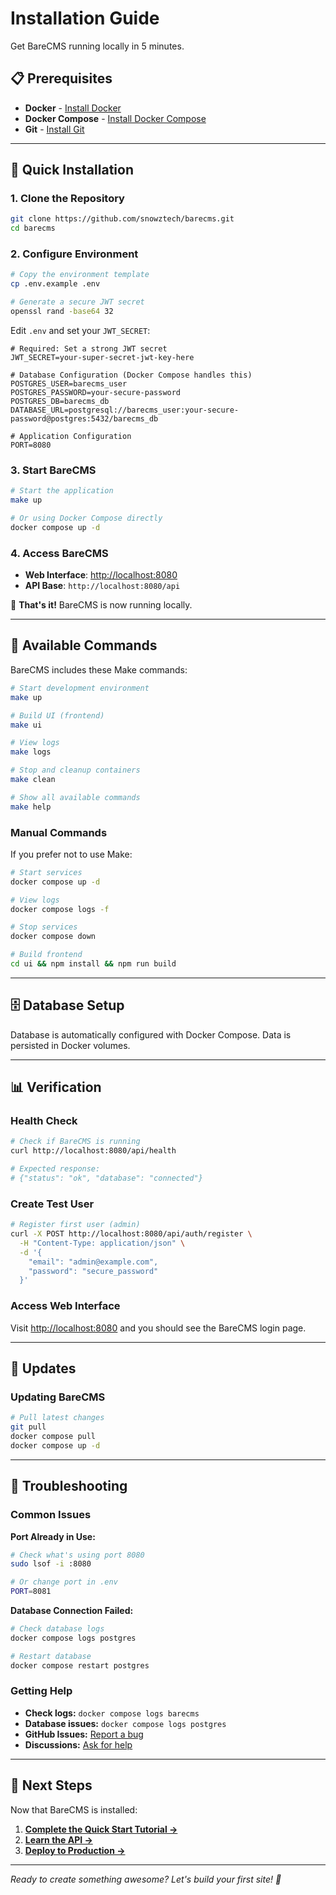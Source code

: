 # Installation Guide

Get BareCMS running locally in 5 minutes.

## 📋 Prerequisites

- **Docker** - [Install Docker](https://docs.docker.com/get-docker/)
- **Docker Compose** - [Install Docker Compose](https://docs.docker.com/compose/install/)
- **Git** - [Install Git](https://git-scm.com/book/en/v2/Getting-Started-Installing-Git)

---

## 🚀 Quick Installation

### 1. Clone the Repository

```bash
git clone https://github.com/snowztech/barecms.git
cd barecms
```

### 2. Configure Environment

```bash
# Copy the environment template
cp .env.example .env

# Generate a secure JWT secret
openssl rand -base64 32
```

Edit `.env` and set your `JWT_SECRET`:

```env
# Required: Set a strong JWT secret
JWT_SECRET=your-super-secret-jwt-key-here

# Database Configuration (Docker Compose handles this)
POSTGRES_USER=barecms_user
POSTGRES_PASSWORD=your-secure-password
POSTGRES_DB=barecms_db
DATABASE_URL=postgresql://barecms_user:your-secure-password@postgres:5432/barecms_db

# Application Configuration
PORT=8080
```

### 3. Start BareCMS

```bash
# Start the application
make up

# Or using Docker Compose directly
docker compose up -d
```

### 4. Access BareCMS

- **Web Interface**: [http://localhost:8080](http://localhost:8080)
- **API Base**: `http://localhost:8080/api`

🎉 **That's it!** BareCMS is now running locally.

---

## 🔧 Available Commands

BareCMS includes these Make commands:

```bash
# Start development environment
make up

# Build UI (frontend)
make ui

# View logs
make logs

# Stop and cleanup containers
make clean

# Show all available commands
make help
```

### Manual Commands

If you prefer not to use Make:

```bash
# Start services
docker compose up -d

# View logs
docker compose logs -f

# Stop services
docker compose down

# Build frontend
cd ui && npm install && npm run build
```

---

## 🗄️ Database Setup

Database is automatically configured with Docker Compose. Data is persisted in Docker volumes.

---

## 📊 Verification

### Health Check

```bash
# Check if BareCMS is running
curl http://localhost:8080/api/health

# Expected response:
# {"status": "ok", "database": "connected"}
```

### Create Test User

```bash
# Register first user (admin)
curl -X POST http://localhost:8080/api/auth/register \
  -H "Content-Type: application/json" \
  -d '{
    "email": "admin@example.com",
    "password": "secure_password"
  }'
```

### Access Web Interface

Visit [http://localhost:8080](http://localhost:8080) and you should see the BareCMS login page.

---

## 🔄 Updates

### Updating BareCMS

```bash
# Pull latest changes
git pull
docker compose pull
docker compose up -d
```

---

## 🐛 Troubleshooting

### Common Issues

**Port Already in Use:**

```bash
# Check what's using port 8080
sudo lsof -i :8080

# Or change port in .env
PORT=8081
```

**Database Connection Failed:**

```bash
# Check database logs
docker compose logs postgres

# Restart database
docker compose restart postgres
```

### Getting Help

- **Check logs:** `docker compose logs barecms`
- **Database issues:** `docker compose logs postgres`
- **GitHub Issues:** [Report a bug](https://github.com/snowztech/barecms/issues)
- **Discussions:** [Ask for help](https://github.com/snowztech/barecms/discussions)

---

## 🚀 Next Steps

Now that BareCMS is installed:

1. **[Complete the Quick Start Tutorial →](quick-start.md)**
2. **[Learn the API →](../api/README.md)**
3. **[Deploy to Production →](../deployment/self-hosting.md)**

---

_Ready to create something awesome? Let's build your first site! 🎯_
